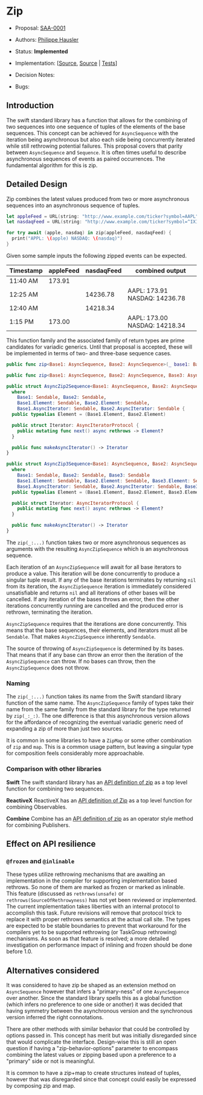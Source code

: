 # Zip

* Proposal: [SAA-0001](https://github.com/apple/swift-async-algorithms/blob/main/Evolution/0001-zip.md)
* Authors: [Philippe Hausler](https://github.com/phausler)
* Status: **Implemented**

* Implementation: [[Source](https://github.com/apple/swift-async-algorithms/blob/main/Sources/AsyncAlgorithms/AsyncZip2Sequence.swift), [Source](https://github.com/apple/swift-async-algorithms/blob/main/Sources/AsyncAlgorithms/AsyncZip3Sequence.swift) | 
[Tests](https://github.com/apple/swift-async-algorithms/blob/main/Tests/AsyncAlgorithmsTests/TestZip.swift)]
* Decision Notes: 
* Bugs: 

## Introduction

The swift standard library has a function that allows for the combining of two sequences into one sequence of tuples of the elements of the base sequences. This concept can be achieved for `AsyncSequence` with the iteration being asynchronous but also each side being concurrently iterated while still rethrowing potential failures. This proposal covers that parity between `AsyncSequence` and `Sequence`. It is often times useful to describe asynchronous sequences of events as paired occurrences. The fundamental algorithm for this is zip.

## Detailed Design

Zip combines the latest values produced from two or more asynchronous sequences into an asynchronous sequence of tuples.

```swift
let appleFeed = URL(string: "http://www.example.com/ticker?symbol=AAPL")!.lines
let nasdaqFeed = URL(string: "http://www.example.com/ticker?symbol=^IXIC")!.lines

for try await (apple, nasdaq) in zip(appleFeed, nasdaqFeed) {
  print("APPL: \(apple) NASDAQ: \(nasdaq)")
}
```

Given some sample inputs the following zipped events can be expected.

| Timestamp   | appleFeed | nasdaqFeed | combined output               |                 
| ----------- | --------- | ---------- | ----------------------------- |
| 11:40 AM    | 173.91    |            |                               |
| 12:25 AM    |           | 14236.78   | AAPL: 173.91 NASDAQ: 14236.78 |
| 12:40 AM    |           | 14218.34   |                               |
|  1:15 PM    | 173.00    |            | AAPL: 173.00 NASDAQ: 14218.34 |

This function family and the associated family of return types are prime candidates for variadic generics. Until that proposal is accepted, these will be implemented in terms of two- and three-base sequence cases.

```swift
public func zip<Base1: AsyncSequence, Base2: AsyncSequence>(_ base1: Base1, _ base2: Base2) -> AsyncZip2Sequence<Base1, Base2>

public func zip<Base1: AsyncSequence, Base2: AsyncSequence, Base3: AsyncSequence>(_ base1: Base1, _ base2: Base2, _ base3: Base3) -> AsyncZip3Sequence<Base1, Base2, Base3>

public struct AsyncZip2Sequence<Base1: AsyncSequence, Base2: AsyncSequence>: Sendable
  where
    Base1: Sendable, Base2: Sendable,
    Base1.Element: Sendable, Base2.Element: Sendable,
    Base1.AsyncIterator: Sendable, Base2.AsyncIterator: Sendable {
  public typealias Element = (Base1.Element, Base2.Element)

  public struct Iterator: AsyncIteratorProtocol {
    public mutating func next() async rethrows -> Element?
  }

  public func makeAsyncIterator() -> Iterator
}

public struct AsyncZip3Sequence<Base1: AsyncSequence, Base2: AsyncSequence, Base3: AsyncSequence>: Sendable
  where
    Base1: Sendable, Base2: Sendable, Base3: Sendable
    Base1.Element: Sendable, Base2.Element: Sendable, Base3.Element: Sendable
    Base1.AsyncIterator: Sendable, Base2.AsyncIterator: Sendable, Base3.AsyncIterator: Sendable {
  public typealias Element = (Base1.Element, Base2.Element, Base3.Element)

  public struct Iterator: AsyncIteratorProtocol {
    public mutating func next() async rethrows -> Element?
  }

  public func makeAsyncIterator() -> Iterator
}

```

The `zip(_:...)` function takes two or more asynchronous sequences as arguments with the resulting `AsyncZipSequence` which is an asynchronous sequence.

Each iteration of an `AsyncZipSequence` will await for all base iterators to produce a value. This iteration will be done concurrently to produce a singular tuple result. If any of the base iterations terminates by returning `nil` from its iteration, the `AsyncZipSequence` iteration is immediately considered unsatisfiable and returns `nil` and all iterations of other bases will be cancelled. If any iteration of the bases throws an error, then the other iterations concurrently running are cancelled and the produced error is rethrown, terminating the iteration.

`AsyncZipSequence` requires that the iterations are done concurrently. This means that the base sequences, their elements, and iterators must all be `Sendable`. That makes `AsyncZipSequence` inherently `Sendable`.

The source of throwing of `AsyncZipSequence` is determined by its bases. That means that if any base can throw an error then the iteration of the `AsyncZipSequence` can throw. If no bases can throw, then the `AsyncZipSequence` does not throw.

### Naming

The `zip(_:...)` function takes its name from the Swift standard library function of the same name. The `AsyncZipSequence` family of types take their name from the same family from the standard library for the type returned by `zip(_:_:)`. The one difference is that this asynchronous version allows for the affordance of recognizing the eventual variadic generic need of expanding a zip of more than just two sources.

It is common in some libraries to have a `ZipMap` or some other combination of `zip` and `map`. This is a common usage pattern, but leaving a singular type for composition feels considerably more approachable.

### Comparison with other libraries

**Swift** The swift standard library has an [API definition of zip](https://developer.apple.com/documentation/swift/1541125-zip) as a top level function for combining two sequences.

**ReactiveX** ReactiveX has an [API definition of Zip](https://reactivex.io/documentation/operators/zip.html) as a top level function for combining Observables.

**Combine** Combine has an [API definition of zip](https://developer.apple.com/documentation/combine/publisher/zip(_:)/) as an operator style method for combining Publishers.

## Effect on API resilience

### `@frozen` and `@inlinable`

These types utilize rethrowing mechanisms that are awaiting an implementation in the compiler for supporting implementation based rethrows. So none of them are marked as frozen or marked as inlinable. This feature (discussed as `rethrows(unsafe)` or `rethrows(SourceOfRethrowyness)` has not yet been reviewed or implemented. The current implementation takes liberties with an internal protocol to accomplish this task. Future revisions will remove that protocol trick to replace it with proper rethrows semantics at the actual call site. The types are expected to be stable boundaries to prevent that workaround for the compilers yet to be supported rethrowing (or TaskGroup rethrowing) mechanisms. As soon as that feature is resolved; a more detailed investigation on performance impact of inlining and frozen should be done before 1.0.

## Alternatives considered

It was considered to have zip be shaped as an extension method on `AsyncSequence` however that infers a "primary-ness" of one `AsyncSequence` over another. Since the standard library spells this as a global function (which infers no preference to one side or another) it was decided that having symmetry between the asynchronous version and the synchronous version inferred the right connotations.

There are other methods with similar behavior that could be controlled by options passed in. This concept has merit but was initially disregarded since that would complicate the interface. Design-wise this is still an open question if having a "zip-behavior-options" parameter to encompass combining the latest values or zipping based upon a preference to a "primary" side or not is meaningful.

It is common to have a zip+map to create structures instead of tuples, however that was disregarded since that concept could easily be expressed by composing zip and map.

